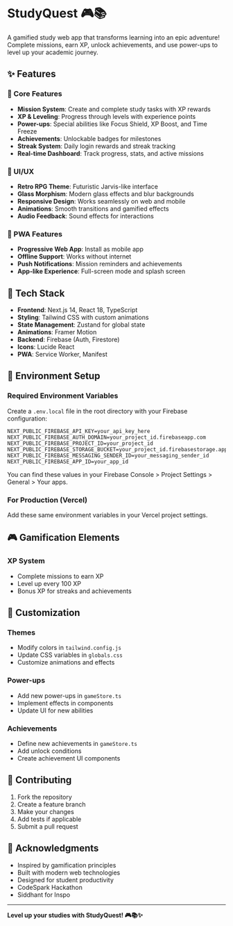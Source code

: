 # StudyQuest 🎮📚

A gamified study web app that transforms learning into an epic adventure! Complete missions, earn XP, unlock achievements, and use power-ups to level up your academic journey.

## ✨ Features

### 🎯 Core Features
- **Mission System**: Create and complete study tasks with XP rewards
- **XP & Leveling**: Progress through levels with experience points
- **Power-ups**: Special abilities like Focus Shield, XP Boost, and Time Freeze
- **Achievements**: Unlockable badges for milestones
- **Streak System**: Daily login rewards and streak tracking
- **Real-time Dashboard**: Track progress, stats, and active missions

### 🎨 UI/UX
- **Retro RPG Theme**: Futuristic Jarvis-like interface
- **Glass Morphism**: Modern glass effects and blur backgrounds
- **Responsive Design**: Works seamlessly on web and mobile
- **Animations**: Smooth transitions and gamified effects
- **Audio Feedback**: Sound effects for interactions

### 📱 PWA Features
- **Progressive Web App**: Install as mobile app
- **Offline Support**: Works without internet
- **Push Notifications**: Mission reminders and achievements
- **App-like Experience**: Full-screen mode and splash screen

## 🚀 Tech Stack

- **Frontend**: Next.js 14, React 18, TypeScript
- **Styling**: Tailwind CSS with custom animations
- **State Management**: Zustand for global state
- **Animations**: Framer Motion
- **Backend**: Firebase (Auth, Firestore)
- **Icons**: Lucide React
- **PWA**: Service Worker, Manifest

## 🔧 Environment Setup

### Required Environment Variables

Create a `.env.local` file in the root directory with your Firebase configuration:

```env
NEXT_PUBLIC_FIREBASE_API_KEY=your_api_key_here
NEXT_PUBLIC_FIREBASE_AUTH_DOMAIN=your_project_id.firebaseapp.com
NEXT_PUBLIC_FIREBASE_PROJECT_ID=your_project_id
NEXT_PUBLIC_FIREBASE_STORAGE_BUCKET=your_project_id.firebasestorage.app
NEXT_PUBLIC_FIREBASE_MESSAGING_SENDER_ID=your_messaging_sender_id
NEXT_PUBLIC_FIREBASE_APP_ID=your_app_id
```

You can find these values in your Firebase Console > Project Settings > General > Your apps.

### For Production (Vercel)

Add these same environment variables in your Vercel project settings.

## 🎮 Gamification Elements

### XP System
- Complete missions to earn XP
- Level up every 100 XP
- Bonus XP for streaks and achievements

## 🎨 Customization

### Themes
- Modify colors in `tailwind.config.js`
- Update CSS variables in `globals.css`
- Customize animations and effects

### Power-ups
- Add new power-ups in `gameStore.ts`
- Implement effects in components
- Update UI for new abilities

### Achievements
- Define new achievements in `gameStore.ts`
- Add unlock conditions
- Create achievement UI components

## 🤝 Contributing

1. Fork the repository
2. Create a feature branch
3. Make your changes
4. Add tests if applicable
5. Submit a pull request



## 🙏 Acknowledgments

- Inspired by gamification principles
- Built with modern web technologies
- Designed for student productivity
- CodeSpark Hackathon
- Siddhant for Inspo

---

**Level up your studies with StudyQuest! 🎮📚✨** 
